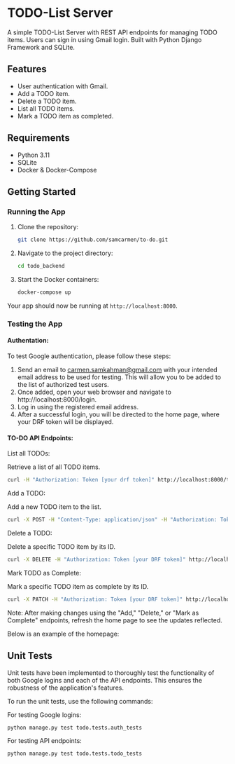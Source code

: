 # TODO-List Server

A simple TODO-List Server with REST API endpoints for managing TODO items. Users can sign in using Gmail login. Built with Python Django Framework and SQLite.

## Features

- User authentication with Gmail.
- Add a TODO item.
- Delete a TODO item.
- List all TODO items.
- Mark a TODO item as completed.

## Requirements

- Python 3.11
- SQLite
- Docker & Docker-Compose

## Getting Started

### Running the App

1. Clone the repository:

    ```bash
    git clone https://github.com/samcarmen/to-do.git
    ```

2. Navigate to the project directory:

    ```bash
    cd todo_backend
    ```

3. Start the Docker containers:

    ```bash
    docker-compose up
    ```

Your app should now be running at `http://localhost:8000`.

### Testing the App

#### Authentation:

To test Google authentication, please follow these steps:

1. Send an email to carmen.samkahman@gmail.com with your intended email address to be used for testing. This will allow you to be added to the list of authorized test users.
2. Once added, open your web browser and navigate to http://localhost:8000/login.
3. Log in using the registered email address.
4. After a successful login, you will be directed to the home page, where your DRF token will be displayed.

#### TO-DO API Endpoints:

List all TODOs: 

Retrieve a list of all TODO items.
```bash
curl -H "Authorization: Token [your drf token]" http://localhost:8000/todo/todos/

```

Add a TODO: 

Add a new TODO item to the list.
```bash
curl -X POST -H "Content-Type: application/json" -H "Authorization: Token [your DRF token]" -d '{"description": "test"}' http://localhost:8000/todo/add/

```

Delete a TODO: 

Delete a specific TODO item by its ID.
```bash
curl -X DELETE -H "Authorization: Token [your DRF token]" http://localhost:8000/todo/{id}/delete/

```

Mark TODO as Complete: 

Mark a specific TODO item as complete by its ID.
```bash
curl -X PATCH -H "Authorization: Token [your DRF token]" http://localhost:8000/todo/{id}/complete/

```

Note: After making changes using the "Add," "Delete," or "Mark as Complete" endpoints, refresh the home page to see the updates reflected.

Below is an example of the homepage:


## Unit Tests
Unit tests have been implemented to thoroughly test the functionality of both Google logins and each of the API endpoints. This ensures the robustness of the application's features.

To run the unit tests, use the following commands:

For testing Google logins:
```bash
python manage.py test todo.tests.auth_tests   
```

For testing API endpoints:
```bash
python manage.py test todo.tests.todo_tests   
```